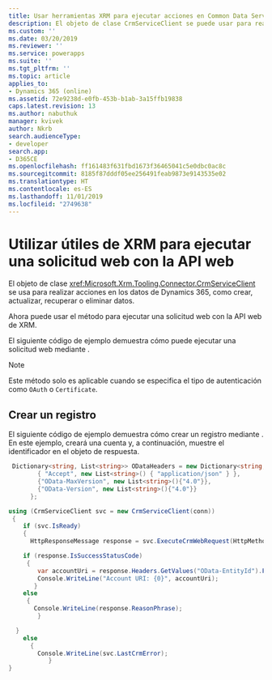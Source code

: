 ```yaml
---
title: Usar herramientas XRM para ejecutar acciones en Common Data Service| MicrosoftDocs
description: El objeto de clase CrmServiceClient se puede usar para realizar, crear, recuperar, actualizar y eliminar operaciones de datos de Dynamics 365
ms.custom: ''
ms.date: 03/20/2019
ms.reviewer: ''
ms.service: powerapps
ms.suite: ''
ms.tgt_pltfrm: ''
ms.topic: article
applies_to:
- Dynamics 365 (online)
ms.assetid: 72e9238d-e0fb-453b-b1ab-3a15ffb19838
caps.latest.revision: 13
ms.author: nabuthuk
manager: kvivek
author: Nkrb
search.audienceType:
- developer
search.app:
- D365CE
ms.openlocfilehash: ff161483f631fbd1673f36465041c5e0dbc0ac8c
ms.sourcegitcommit: 8185f87dddf05ee256491feab9873e9143535e02
ms.translationtype: HT
ms.contentlocale: es-ES
ms.lasthandoff: 11/01/2019
ms.locfileid: "2749638"
---
```

# <a name="use-xrm-tooling-to-execute-a-web-request-against-web-api"></a>Utilizar útiles de XRM para ejecutar una solicitud web con la API web

El objeto de clase <xref:Microsoft.Xrm.Tooling.Connector.CrmServiceClient> se usa para realizar acciones en los datos de Dynamics 365, como crear, actualizar, recuperar o eliminar datos.

Ahora puede usar el <!--<xref:Microsoft.Xrm.Tooling.Connector.CrmServiceClient>.<xref:Microsoft.Xrm.Tooling.Connector.CrmServiceClient.ExecuteCrmWebRequest>--> método para ejecutar una solicitud web con la API web de XRM.

El siguiente código de ejemplo demuestra cómo puede ejecutar una solicitud web mediante <!--<xref:Microsoft.Xrm.Tooling.Connector.CrmServiceClient.ExecuteCrmWebRequest>--> . 

>[!NOTE]
> Este método solo es aplicable cuando se especifica el tipo de autenticación como `OAuth` o `Certificate`.

## <a name="create-a-record"></a>Crear un registro

El siguiente código de ejemplo demuestra cómo crear un registro mediante <!--<xref:Microsoft.Xrm.Tooling.Connector.CrmServiceClient>.<xref:Microsoft.Xrm.Tooling.Connector.CrmServiceClient.ExecuteCrmWebRequest>--> . En este ejemplo, creará una cuenta y, a continuación, muestre el identificador en el objeto de respuesta.  

```csharp
 Dictionary<string, List<string>> ODataHeaders = new Dictionary<string, List<string>>() {
        { "Accept", new List<string>() { "application/json" } },
        {"OData-MaxVersion", new List<string>(){"4.0"}},
        {"OData-Version", new List<string>(){"4.0"}}
      };

using (CrmServiceClient svc = new CrmServiceClient(conn))
 {
    if (svc.IsReady)
    {
      HttpResponseMessage response = svc.ExecuteCrmWebRequest(HttpMethod.Get, "accounts?$select=name", "{ \"name\":\"Test Account\"}", ODataHeaders, "application/json");

    if (response.IsSuccessStatusCode)
     {
        var accountUri = response.Headers.GetValues("OData-EntityId").FirstOrDefault();
        Console.WriteLine("Account URI: {0}", accountUri);
       }
    else
     {
       Console.WriteLine(response.ReasonPhrase);
        }

  }
    else
      {
        Console.WriteLine(svc.LastCrmError);
           }
}
```